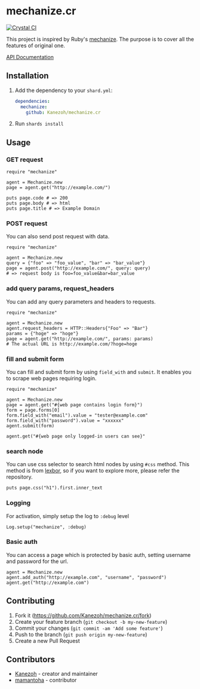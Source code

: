 # mechanize.cr

[![Crystal CI](https://github.com/Kanezoh/mechanize.cr/actions/workflows/crystal.yml/badge.svg)](https://github.com/Kanezoh/mechanize.cr/actions/workflows/crystal.yml)

This project is inspired by Ruby's [mechanize](https://github.com/sparklemotion/mechanize).
The purpose is to cover all the features of original one.

[API Documentation](https://kanezoh.github.io/mechanize.cr/)

## Installation

1. Add the dependency to your `shard.yml`:

   ```yaml
   dependencies:
     mechanize:
       github: Kanezoh/mechanize.cr
   ```

2. Run `shards install`

## Usage

### GET request

```crystal
require "mechanize"

agent = Mechanize.new
page = agent.get("http://example.com/")

puts page.code # => 200
puts page.body # => html
puts page.title # => Example Domain
```


### POST request

You can also send post request with data.

```crystal
require "mechanize"

agent = Mechanize.new
query = {"foo" => "foo_value", "bar" => "bar_value"}
page = agent.post("http://example.com/", query: query)
# => request body is foo=foo_value&bar=bar_value
```

### add query params, request_headers

You can add any query parameters and headers to requests.

```crystal
require "mechanize"

agent = Mechanize.new
agent.request_headers = HTTP::Headers{"Foo" => "Bar"}
params = {"hoge" => "hoge"}
page = agent.get("http://example.com/", params: params)
# The actual URL is http://example.com/?hoge=hoge
```

### fill and submit form

You can fill and submit form by using `field_with` and `submit`. It enables you to scrape web pages requiring login.

```crystal
require "mechanize"

agent = Mechanize.new
page = agent.get("#{web page contains login form}")
form = page.forms[0]
form.field_with("email").value = "tester@example.com"
form.field_with("password").value = "xxxxxx"
agent.submit(form)

agent.get("#{web page only logged-in users can see}"
```

### search node

You can use css selector to search html nodes by using `#css` method.
This method is from [lexbor](https://github.com/kostya/lexbor), so if you want to explore more, please refer the repository.

```crystal
puts page.css("h1").first.inner_text
```

### Logging

For activation, simply setup the log to `:debug` level

```crystal
Log.setup("mechanize", :debug)
```

### Basic auth

You can access a page which is protected by basic auth, setting username and password for the url.

```crystal
agent = Mechanize.new
agent.add_auth("http://example.com", "username", "password")
agent.get("http://example.com")
```


## Contributing

1. Fork it (<https://github.com/Kanezoh/mechanize.cr/fork>)
2. Create your feature branch (`git checkout -b my-new-feature`)
3. Commit your changes (`git commit -am 'Add some feature'`)
4. Push to the branch (`git push origin my-new-feature`)
5. Create a new Pull Request

## Contributors

- [Kanezoh](https://github.com/Kanezoh) - creator and maintainer
- [mamantoha](https://github.com/mamantoha) - contributor
